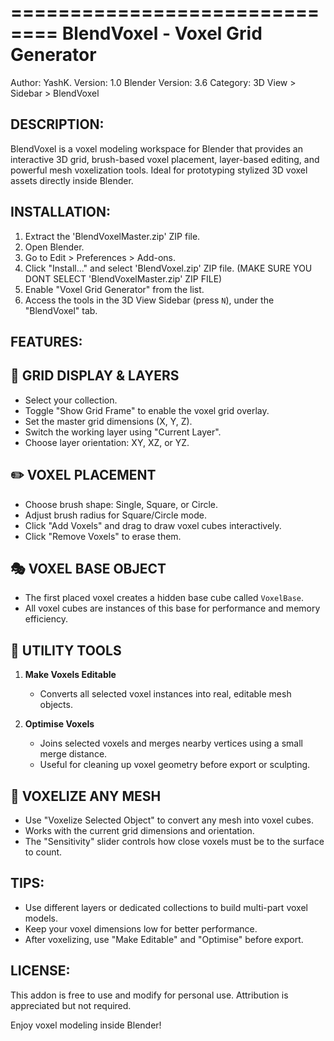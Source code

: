 ==============================
BlendVoxel - Voxel Grid Generator
==============================

Author: YashK.
Version: 1.0
Blender Version: 3.6
Category: 3D View > Sidebar > BlendVoxel

DESCRIPTION:
------------
BlendVoxel is a voxel modeling workspace for Blender that provides an interactive 3D grid, brush-based voxel placement, layer-based editing, and powerful mesh voxelization tools. Ideal for prototyping stylized 3D voxel assets directly inside Blender.

INSTALLATION:
-------------
1. Extract the 'BlendVoxelMaster.zip' ZIP file.
2. Open Blender.
3. Go to Edit > Preferences > Add-ons.
4. Click "Install..." and select 'BlendVoxel.zip' ZIP file. (MAKE SURE YOU DONT SELECT 'BlendVoxelMaster.zip' ZIP FILE)
5. Enable "Voxel Grid Generator" from the list.
6. Access the tools in the 3D View Sidebar (press `N`), under the "BlendVoxel" tab.

FEATURES:
---------

🧱 GRID DISPLAY & LAYERS
------------------------
- Select your collection.
- Toggle "Show Grid Frame" to enable the voxel grid overlay.
- Set the master grid dimensions (X, Y, Z).
- Switch the working layer using "Current Layer".
- Choose layer orientation: XY, XZ, or YZ.

✏️ VOXEL PLACEMENT
-------------------
- Choose brush shape: Single, Square, or Circle.
- Adjust brush radius for Square/Circle mode.
- Click "Add Voxels" and drag to draw voxel cubes interactively.
- Click "Remove Voxels" to erase them.

🎭 VOXEL BASE OBJECT
---------------------
- The first placed voxel creates a hidden base cube called `VoxelBase`.
- All voxel cubes are instances of this base for performance and memory efficiency.

🔧 UTILITY TOOLS
----------------
1. **Make Voxels Editable**
   - Converts all selected voxel instances into real, editable mesh objects.

2. **Optimise Voxels**
   - Joins selected voxels and merges nearby vertices using a small merge distance.
   - Useful for cleaning up voxel geometry before export or sculpting.

🧊 VOXELIZE ANY MESH
---------------------
- Use "Voxelize Selected Object" to convert any mesh into voxel cubes.
- Works with the current grid dimensions and orientation.
- The "Sensitivity" slider controls how close voxels must be to the surface to count.

TIPS:
-----
- Use different layers or dedicated collections to build multi-part voxel models.
- Keep your voxel dimensions low for better performance.
- After voxelizing, use "Make Editable" and "Optimise" before export.

LICENSE:
--------
This addon is free to use and modify for personal use. Attribution is appreciated but not required.

Enjoy voxel modeling inside Blender!
